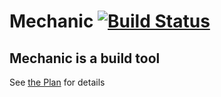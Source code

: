 # Mechanic [![Build Status](https://travis-ci.com/khmseu/Mechanic.svg?branch=master)](https://travis-ci.com/khmseu/Mechanic)

## Mechanic is a build tool

See [the Plan](Plan.md) for details
